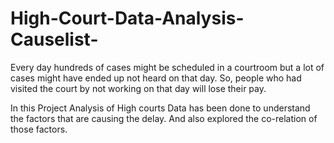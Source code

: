 # High-Court-Data-Analysis-Causelist-

Every day hundreds of cases might be scheduled in a courtroom but a lot of cases might have ended up not heard on that day.
So, people who had visited the court by not working on that day will lose their pay.

In this Project Analysis of High courts Data has been done to understand the factors that are causing the delay.
And also explored the co-relation of those factors.
